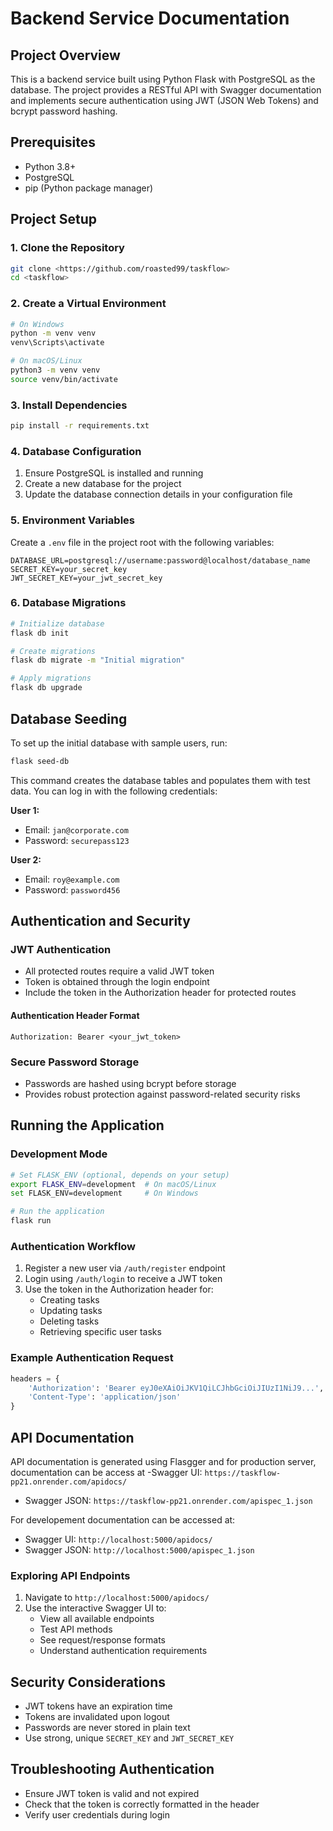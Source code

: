 # Backend Service Documentation

## Project Overview
This is a backend service built using Python Flask with PostgreSQL as the database. The project provides a RESTful API with Swagger documentation and implements secure authentication using JWT (JSON Web Tokens) and bcrypt password hashing.

## Prerequisites
- Python 3.8+
- PostgreSQL
- pip (Python package manager)

## Project Setup

### 1. Clone the Repository
```bash
git clone <https://github.com/roasted99/taskflow>
cd <taskflow>
```

### 2. Create a Virtual Environment
```bash
# On Windows
python -m venv venv
venv\Scripts\activate

# On macOS/Linux
python3 -m venv venv
source venv/bin/activate
```

### 3. Install Dependencies
```bash
pip install -r requirements.txt
```

### 4. Database Configuration
1. Ensure PostgreSQL is installed and running
2. Create a new database for the project
3. Update the database connection details in your configuration file

### 5. Environment Variables
Create a `.env` file in the project root with the following variables:
```
DATABASE_URL=postgresql://username:password@localhost/database_name
SECRET_KEY=your_secret_key
JWT_SECRET_KEY=your_jwt_secret_key
```

### 6. Database Migrations
```bash
# Initialize database
flask db init

# Create migrations
flask db migrate -m "Initial migration"

# Apply migrations
flask db upgrade
```
## Database Seeding

To set up the initial database with sample users, run:

```bash
flask seed-db
```

This command creates the database tables and populates them with test data. You can log in with the following credentials:

**User 1:**
- Email: `jan@corporate.com`
- Password: `securepass123`

**User 2:**
- Email: `roy@example.com`
- Password: `password456`


## Authentication and Security

### JWT Authentication
- All protected routes require a valid JWT token
- Token is obtained through the login endpoint
- Include the token in the Authorization header for protected routes

#### Authentication Header Format
```
Authorization: Bearer <your_jwt_token>
```

### Secure Password Storage
- Passwords are hashed using bcrypt before storage
- Provides robust protection against password-related security risks

## Running the Application

### Development Mode
```bash
# Set FLASK_ENV (optional, depends on your setup)
export FLASK_ENV=development  # On macOS/Linux
set FLASK_ENV=development     # On Windows

# Run the application
flask run
```

### Authentication Workflow
1. Register a new user via `/auth/register` endpoint
2. Login using `/auth/login` to receive a JWT token
3. Use the token in the Authorization header for:
   - Creating tasks
   - Updating tasks
   - Deleting tasks
   - Retrieving specific user tasks

### Example Authentication Request
```python
headers = {
    'Authorization': 'Bearer eyJ0eXAiOiJKV1QiLCJhbGciOiJIUzI1NiJ9...',
    'Content-Type': 'application/json'
}
```

## API Documentation
API documentation is generated using Flasgger and for production server, documentation can be access at 
-Swagger UI: `https://taskflow-pp21.onrender.com/apidocs/`
- Swagger JSON: `https://taskflow-pp21.onrender.com/apispec_1.json`

For developement documentation can be accessed at:
- Swagger UI: `http://localhost:5000/apidocs/`
- Swagger JSON: `http://localhost:5000/apispec_1.json`

### Exploring API Endpoints
1. Navigate to `http://localhost:5000/apidocs/`
2. Use the interactive Swagger UI to:
   - View all available endpoints
   - Test API methods
   - See request/response formats
   - Understand authentication requirements

## Security Considerations
- JWT tokens have an expiration time
- Tokens are invalidated upon logout
- Passwords are never stored in plain text
- Use strong, unique `SECRET_KEY` and `JWT_SECRET_KEY`

## Troubleshooting Authentication
- Ensure JWT token is valid and not expired
- Check that the token is correctly formatted in the header
- Verify user credentials during login



